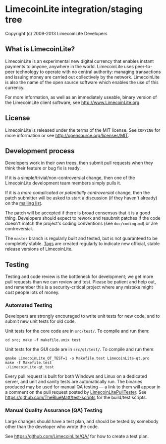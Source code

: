 LimecoinLite integration/staging tree
================================

Copyright (c) 2009-2013 LimecoinLite Developers

What is LimecoinLite?
----------------

LimecoinLite is an experimental new digital currency that enables instant payments to
anyone, anywhere in the world. LimecoinLite uses peer-to-peer technology to operate
with no central authority: managing transactions and issuing money are carried
out collectively by the network. LimecoinLite is also the name of the open source
software which enables the use of this currency.

For more information, as well as an immediately useable, binary version of
the LimecoinLite client software, see http://www.LimecoinLite.org.

License
-------

LimecoinLite is released under the terms of the MIT license. See `COPYING` for more
information or see http://opensource.org/licenses/MIT.

Development process
-------------------

Developers work in their own trees, then submit pull requests when they think
their feature or bug fix is ready.

If it is a simple/trivial/non-controversial change, then one of the LimecoinLite
development team members simply pulls it.

If it is a *more complicated or potentially controversial* change, then the patch
submitter will be asked to start a discussion (if they haven't already) on the
[mailing list](http://sourceforge.net/mailarchive/forum.php?forum_name=LimecoinLite-development).

The patch will be accepted if there is broad consensus that it is a good thing.
Developers should expect to rework and resubmit patches if the code doesn't
match the project's coding conventions (see `doc/coding.md`) or are
controversial.

The `master` branch is regularly built and tested, but is not guaranteed to be
completely stable. [Tags](https://github.com/LimecoinLite/LimecoinLite/tags) are created
regularly to indicate new official, stable release versions of LimecoinLite.

Testing
-------

Testing and code review is the bottleneck for development; we get more pull
requests than we can review and test. Please be patient and help out, and
remember this is a security-critical project where any mistake might cost people
lots of money.

### Automated Testing

Developers are strongly encouraged to write unit tests for new code, and to
submit new unit tests for old code.

Unit tests for the core code are in `src/test/`. To compile and run them:

    cd src; make -f makefile.unix test

Unit tests for the GUI code are in `src/qt/test/`. To compile and run them:

    qmake LimecoinLite_QT_TEST=1 -o Makefile.test LimecoinLite-qt.pro
    make -f Makefile.test
    ./LimecoinLite-qt_test

Every pull request is built for both Windows and Linux on a dedicated server,
and unit and sanity tests are automatically run. The binaries produced may be
used for manual QA testing — a link to them will appear in a comment on the
pull request posted by [LimecoinLitePullTester](https://github.com/LimecoinLitePullTester). See https://github.com/TheBlueMatt/test-scripts
for the build/test scripts.

### Manual Quality Assurance (QA) Testing

Large changes should have a test plan, and should be tested by somebody other
than the developer who wrote the code.

See https://github.com/LimecoinLite/QA/ for how to create a test plan.
